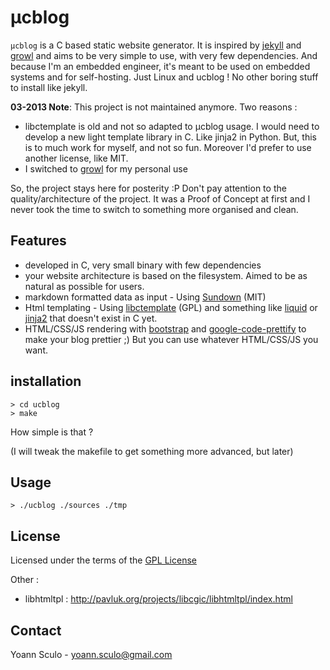 µcblog
================================================================================

`µcblog` is a C based static website generator. It is inspired by
[jekyll](https://github.com/mojombo/jekyll) and [growl](https://github.com/xfire/growl)
and aims to be very simple to use, with very few dependencies. And because I'm
an embedded engineer, it's meant to be used on embedded systems and for self-hosting.
Just Linux and ucblog ! No other boring stuff to install like jekyll.

**03-2013 Note**: This project is not maintained anymore. Two reasons :

- libctemplate is old and not so adapted to µcblog usage. I would need to
develop a new light template library in C. Like jinja2 in Python. But, this is
to much work for myself, and not so fun. Moreover I'd prefer to use another
license, like MIT.
- I switched to [growl](https://github.com/yoannsculo/growl) for my personal use

So, the project stays here for posterity :P Don't pay attention to the
quality/architecture of the project. It was a Proof of Concept at first and I
never took the time to switch to something more organised and clean.

Features
--------------------------------------------------------------------------------
- developed in C, very small binary with few dependencies
- your website architecture is based on the filesystem. Aimed to be as natural
as possible for users.
- markdown formatted data as input - Using [Sundown](https://github.com/yoannsculo/sundown) (MIT)
- Html templating - Using [libctemplate](http://libctemplate.sourceforge.net) (GPL)
and something like [liquid](https://github.com/Shopify/liquid) or [jinja2](http://jinja.pocoo.org/docs/)
that doesn't exist in C yet.
- HTML/CSS/JS rendering with [bootstrap](https://github.com/twitter/bootstrap) and
[google-code-prettify](http://code.google.com/p/google-code-prettify/) to
make your blog prettier ;) But you can use whatever HTML/CSS/JS you want.

installation
--------------------------------------------------------------------------------
	> cd ucblog
	> make

How simple is that ?

(I will tweak the makefile to get something more advanced, but later)

Usage
--------------------------------------------------------------------------------
	> ./ucblog ./sources ./tmp

License
--------------------------------------------------------------------------------

Licensed under the terms of the [GPL License](http://www.gnu.org/licenses/gpl.html)

Other :
 - libhtmltpl	: http://pavluk.org/projects/libcgic/libhtmltpl/index.html

Contact
-------

Yoann Sculo - <yoann.sculo@gmail.com>
